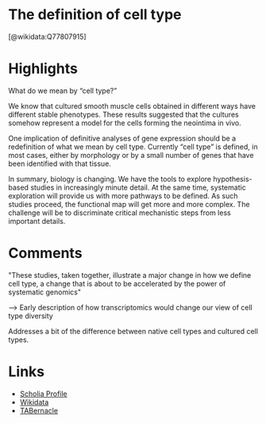 
The definition of cell type
===========================
  
  [@wikidata:Q77807915]  

# Highlights

What do we mean by “cell type?” 

We know that cultured smooth muscle cells obtained in different ways have different stable phenotypes. These results suggested that the cultures somehow represent a model for the cells forming the neointima in vivo.

One implication of definitive analyses of gene expression should be a redefinition of what we mean by cell type. Currently “cell type” is defined, in most cases, either by morphology or by a small number of genes that have been identified with that tissue.

In summary, biology is changing. We have the tools to explore hypothesis-based studies in increasingly minute detail. At the same time, systematic exploration will provide us with more pathways to be defined. As such studies proceed, the functional map will get more and more complex. The challenge will be to discriminate critical mechanistic steps from less important details.


# Comments


"These studies, taken together, illustrate a major change in how we define cell type, a change that is about to be accelerated by the power of systematic genomics" 

--> Early description of how transcriptomics would change our view of cell type diversity

Addresses a bit of the difference between native cell types and cultured cell types.

 

# Links
  
 * [Scholia Profile](https://scholia.toolforge.org/work/Q77807915)  
 * [Wikidata](https://www.wikidata.org/wiki/Q77807915)  
 * [TABernacle](https://tabernacle.toolforge.org/?#/tab/manual/Q77807915/P921%3BP4510)  
